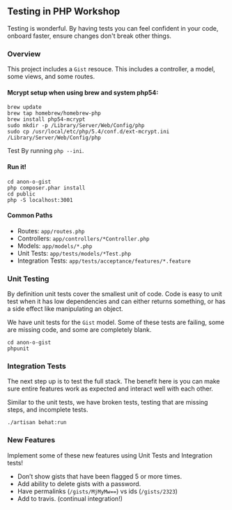 ## Testing in PHP Workshop
Testing is wonderful. By having tests you can feel confident in your code, onboard faster, ensure changes don't break other things.

### Overview
This project includes a `Gist` resouce. This includes a controller, a model, some views, and some routes.

#### Mcrypt setup when using brew and system php54:
~~~
brew update
brew tap homebrew/homebrew-php
brew install php54-mcrypt
sudo mkdir -p /Library/Server/Web/Config/php
sudo cp /usr/local/etc/php/5.4/conf.d/ext-mcrypt.ini /Library/Server/Web/Config/php
~~~

Test By running `php --ini`.

#### Run it!
~~~
cd anon-o-gist
php composer.phar install
cd public
php -S localhost:3001
~~~

#### Common Paths
 * Routes: `app/routes.php`
 * Controllers: `app/controllers/*Controller.php`
 * Models: `app/models/*.php`
 * Unit Tests: `app/tests/models/*Test.php`
 * Integration Tests: `app/tests/acceptance/features/*.feature`

### Unit Testing
By definition unit tests cover the smallest unit of code. Code is easy to unit test when it has low dependencies and can either returns something, or has a side effect like manipulating an object.

We have unit tests for the `Gist` model. Some of these tests are failing, some are missing code, and some are completely blank.

~~~
cd anon-o-gist
phpunit
~~~

### Integration Tests
The next step up is to test the full stack. The benefit here is you can make sure entire features work as expected and interact well with each other.

Similar to the unit tests, we have broken tests, testing that are missing steps, and incomplete tests.

~~~
./artisan behat:run
~~~

### New Features
Implement some of these new features using Unit Tests and Integration tests!
* Don’t show gists that have been flagged 5 or more times.
* Add ability to delete gists with a password.
* Have permalinks (`/gists/MjMyMw==`) vs ids (`/gists/2323`)
* Add to travis. (continual integration!)
